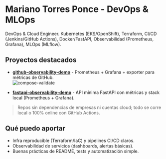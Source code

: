 # Mariano Torres Ponce - DevOps & MLOps

DevOps & Cloud Engineer. Kubernetes (EKS/OpenShift), Terraform, CI/CD (Jenkins/GitHub Actions), Docker/FastAPI, Observabilidad (Prometheus, Grafana), MLOps (MLflow).

## Proyectos destacados
- **[github-observability-demo](https://github.com/mariano-tp/github-observability-demo)** - Prometheus + Grafana + exporter para métricas de GitHub.  
  ![compose-validate](https://github.com/mariano-tp/github-observability-demo/actions/workflows/compose-validate.yml/badge.svg?branch=main)

- **[fastapi-observability-demo](https://github.com/mariano-tp/fastapi-observability-demo)** - API mínima FastAPI con métricas y stack local (Prometheus + Grafana).

> Repos sin dependencias de empresas ni cuentas cloud; todo se corre local o 100% online con GitHub Actions.

## Qué puedo aportar
- Infra reproducible (Terraform/IaC) y pipelines CI/CD claros.
- Observabilidad de servicios (dashboards, alertas básicas).
- Buenas prácticas de README, tests y automatización simple.
